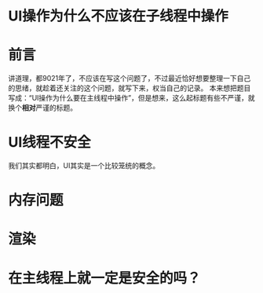 # UI操作为什么不应该在子线程中操作

# 前言
讲道理，都9021年了，不应该在写这个问题了，不过最近恰好想要整理一下自己的思绪，就趁着还关注的这个问题，就写下来，权当自己的记录。
本来想把题目写成：“UI操作为什么要在主线程中操作”，但是想来，这么起标题有些不严谨，就换个**相对**严谨的标题。

# UI线程不安全
我们其实都明白，UI其实是一个比较笼统的概念。



# 内存问题

# 渲染

# 在主线程上就一定是安全的吗？



